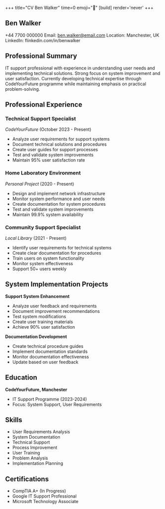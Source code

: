 +++
title="CV Ben Walker"
time=0
emoji="📝"
[build]
render='never'
+++

## Ben Walker

+44 7700 000000
Email: ben.walker@email.com
Location: Manchester, UK
LinkedIn: flinkedin.com/in/benwalker

## Professional Summary

IT support professional with experience in understanding user needs and implementing technical solutions. Strong focus on system improvement and user satisfaction. Currently developing technical expertise through CodeYourFuture programme while maintaining emphasis on practical problem-solving.

## Professional Experience

### Technical Support Specialist

_CodeYourFuture_ (October 2023 - Present)

- Analyze user requirements for support systems
- Document technical solutions and procedures
- Create user guides for support processes
- Test and validate system improvements
- Maintain 95% user satisfaction rate

### Home Laboratory Environment

_Personal Project_ (2020 - Present)

- Design and implement network infrastructure
- Monitor system performance and user needs
- Create documentation for system procedures
- Test and validate system improvements
- Maintain 99.9% system availability

### Community Support Specialist

_Local Library_ (2021 - Present)

- Identify user requirements for technical systems
- Create clear documentation for procedures
- Train users on system functionality
- Monitor system effectiveness
- Support 50+ users weekly

## System Implementation Projects

**Support System Enhancement**

- Analyze user feedback and requirements
- Document improvement recommendations
- Test system modifications
- Create user training materials
- Achieve 90% user satisfaction

**Documentation Development**

- Create technical procedure guides
- Implement documentation standards
- Monitor documentation effectiveness
- Update based on user feedback

## Education

**CodeYourFuture, Manchester**

- IT Support Programme (2023-2024)
- Focus: System Support, User Requirements

## Skills

- User Requirements Analysis
- System Documentation
- Technical Support
- Process Improvement
- User Training
- Problem Analysis
- Implementation Planning

## Certifications

- CompTIA A+ (In Progress)
- Google IT Support Professional
- Microsoft Technology Associate
